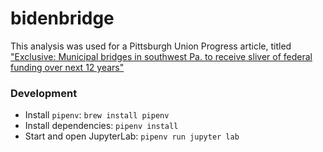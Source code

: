 # bidenbridge

This analysis was used for a Pittsburgh Union Progress article, titled ["Exclusive: Municipal bridges in southwest Pa. to receive sliver of federal funding over next 12 years"](https://www.unionprogress.com/2023/03/07/exclusive-municipal-bridges-in-southwest-pa-to-receive-sliver-of-federal-funding-over-next-12-years/)

### Development

- Install `pipenv`: `brew install pipenv`
- Install dependencies: `pipenv install`
- Start and open JupyterLab: `pipenv run jupyter lab`
